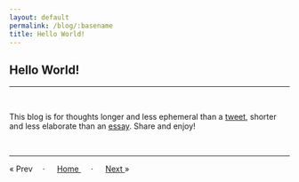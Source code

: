 ```yaml
---
layout: default
permalink: /blog/:basename
title: Hello World!
---
```


## Hello World!

----

<br/>

This blog is for thoughts longer and less ephemeral than a [tweet](https://x.com/athomasq), shorter and less elaborate than an [essay](/essays).  Share and enjoy! 

<br/>

----

&laquo; Prev 
&emsp;· &emsp; <a href="/blog"> Home </a> &emsp; · &emsp; 
<a href="/blog/2025-03-28-relentless-common-sense"> Next </a>&raquo; 


<br/>
<br/>
<br/>

